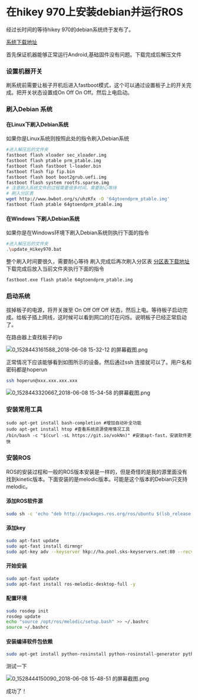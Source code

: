 # 在hikey 970上安装debian并运行ROS<br>
经过长时间的等待hikey 970的debian系统终于发布了。

[系统下载地址](https://www.bwbot.org/s/uxszxd)

首先保证机器能够正常运行Android,基础固件没有问题。下载完成后解压文件

### 设置机器开关
刷系统前需要让板子开机后进入fastboot模式，这个可以通过设置板子上的开关完成。把开关状态设置成On Off  On Off。然后上电启动。

### 刷入Debian 系统
#### 在Linux下刷入Debian系统
如果你是Linux系统则按照此处的指令刷入Debian系统
```bash
#进入解压后的文件夹
fastboot flash xloader sec_xloader.img
fastboot flash ptable prm_ptable.img
fastboot flash fastboot l-loader.bin
fastboot flash fip fip.bin
fastboot flash boot boot2grub.uefi.img
fastboot flash system rootfs.sparse.img
# 注意刷入系统文件的过程需要很多时间，需要耐心等待
# 刷入分区表
wget http://www.bwbot.org/s/uhzKfx -O '64gtoendprm_ptable.img'
fastboot flash ptable 64gtoendprm_ptable.img
```
#### 在Windows 下刷人Debian系统
如果你是在Windows环境下刷入Debian系统则执行下面的指令
```bash
#进入解压后的文件夹
.\update_Hikey970.bat
```
整个刷入时间要很久，需要耐心等待
刷入完成后再次刷入分区表
[分区表下载地址](https://www.bwbot.org/s/uhzKfx)
下载完成后放入当前文件夹执行下面的指令
```bash
fastboot.exe flash ptable 64gtoendprm_ptable.img
```

### 启动系统
拔掉板子的电源，将开关拨至 On Off Off Off 状态，然后上电。等待板子启动完成。给板子插上网线，这时候可以看到网口的灯在闪烁。说明板子已经正常启动了。

在路由器上查找板子的ip

![0_1528443161588_2018-06-08 15-32-12 的屏幕截图.png](http://community.bwbot.org/assets/uploads/files/1528443161888-2018-06-08-15-32-12-%E7%9A%84%E5%B1%8F%E5%B9%95%E6%88%AA%E5%9B%BE.png) 

正常情况下应该能够看到如图所示的设备。然后通过ssh 连接就可以了。用户名和密码都是hoperun

```bash
ssh hoperun@xxx.xxx.xxx.xxx
```

![0_1528443320667_2018-06-08 15-34-58 的屏幕截图.png](http://community.bwbot.org/assets/uploads/files/1528443320953-2018-06-08-15-34-58-%E7%9A%84%E5%B1%8F%E5%B9%95%E6%88%AA%E5%9B%BE-resized.png) 

### 安装常用工具
```
sudo apt-get install bash-completion #增加自动补全功能
sudo apt-get install htop #查看系统资源使用情况工具
/bin/bash -c "$(curl -sL https://git.io/vokNn)" #安装apt-fast，安装软件更快
```

### 安装ROS
ROS的安装过程和一般的ROS版本安装是一样的，但是奇怪的是我的源里面没有找到kinetic版本。下面安装的是melodic版本。可能是这个版本的Debian只支持melodic。

#### 添加ROS软件源
```bash
sudo sh -c 'echo "deb http://packages.ros.org/ros/ubuntu $(lsb_release -sc) main" > /etc/apt/sources.list.d/ros-latest.list'
```

#### 添加key
```bash
sudo apt-fast update
sudo apt-fast install dirmngr
sudo apt-key adv --keyserver hkp://ha.pool.sks-keyservers.net:80 --recv-key 421C365BD9FF1F717815A3895523BAEEB01FA116
```

#### 开始安装
```bash
sudo apt-fast update
sudo apt-fast install ros-melodic-desktop-full -y
```

#### 配置环境
```bash
sudo rosdep init
rosdep update
echo "source /opt/ros/melodic/setup.bash" >> ~/.bashrc
source ~/.bashrc
```
#### 安装编译软件包依赖
```bash
sudo apt-get install python-rosinstall python-rosinstall-generator python-wstool build-essential
```

测试一下

![0_1528444150090_2018-06-08 15-48-51 的屏幕截图.png](http://community.bwbot.org/assets/uploads/files/1528444150542-2018-06-08-15-48-51-%E7%9A%84%E5%B1%8F%E5%B9%95%E6%88%AA%E5%9B%BE-resized.png) 

成功了！
